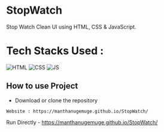 # StopWatch
Stop Watch Clean UI using HTML, CSS &amp; JavaScript.


# Tech Stacks Used :

![HTML](https://img.shields.io/badge/html5%20-%23E34F26.svg?&style=for-the-badge&logo=html5&logoColor=white)
![CSS](https://img.shields.io/badge/css3%20-%231572B6.svg?&style=for-the-badge&logo=css3&logoColor=white)
![JS](https://img.shields.io/badge/javascript%20-%23323330.svg?&style=for-the-badge&logo=javascript&logoColor=%23F7DF1E)


## How to use Project

- Download or clone the repository

```
Website : https://manthanugemuge.github.io/StopWatch/
```
Run Directly - https://manthanugemuge.github.io/StopWatch/
